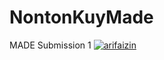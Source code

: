# NontonKuyMade
MADE Submission 1
[![arifaizin](https://circleci.com/gh/arifaizin/MySimpleCleanArchitecture.svg?style=shield)](https://circleci.com/gh/arifaizin/MySimpleCleanArchitecture)
